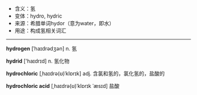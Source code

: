 - <span class="definition">含义：氢</span>
- <span class="definition">变体：hydro, hydric</span>
- <span class="definition">来源：希腊单词hydor（意为water，即水）</span>
- <span class="definition">用途：构成氢相关词汇</span>

---

<span class="vocabulary">**hydrogen**</span> [ˈhaɪdrədʒən] n. 氢

<span class="vocabulary">**hydrid**</span> ['haɪdrɪd] n. 氢化物

<span class="vocabulary">**hydrochloric**</span> [ˌhaɪdrə(ʊ)ˈklɒrɪk] adj. 含氯和氢的，氯化氢的，盐酸的

<span class="vocabulary">**hydrochloric acid**</span> [ˌhaɪdrə(ʊ)ˈklɒrɪk ˈæsɪd] 盐酸 

